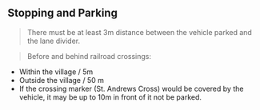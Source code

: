 ## Stopping and Parking

> There must be at least 3m distance between the vehicle parked and the lane divider.

> Before and behind railroad crossings:
- Within the village / 5m 
- Outside the village / 50 m 
- If the crossing marker (St. Andrews Cross) would be covered by the vehicle, it may be up to 10m in front of it not be parked.
